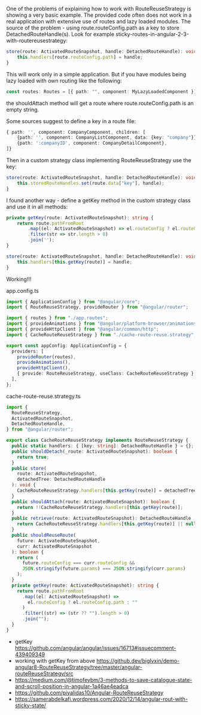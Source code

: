 One of the problems of explaining how to work with RouteReuseStrategy is showing a very basic example. The provided code often does not work in a real application with extensive use of routes and lazy loaded modules. The source of the problem - using route.routeConfig.path as a key to store DetachedRouteHandle(s). Look for example sticky-routes-in-angular-2-3-with-routereusestrategy:

```typescript
store(route: ActivatedRouteSnapshot, handle: DetachedRouteHandle): void {
    this.handlers[route.routeConfig.path] = handle;
}
```

This will work only in a simple application. But if you have modules being lazy loaded with own routing like the following:

```typescript
const routes: Routes = [{ path: "", component: MyLazyLoadedComponent }];
```

the shouldAttach method will get a route where route.routeConfig.path is an empty string.

Some sources suggest to define a key in a route file:

```typescript
{ path: '', component: CompanyComponent, children: [
    {path: '', component: CompanyListComponent, data: {key: "company"}},
    {path: ':companyID', component: CompanyDetailComponent},
]}
```

Then in a custom strategy class implementing RouteReuseStrategy use the key:

```typescript
store(route: ActivatedRouteSnapshot, handle: DetachedRouteHandle): void {
    this.storedRouteHandles.set(route.data["key"], handle);
}
```

I found another way - define a getKey method in the custom strategy class and use it in all methods:

```typescript
private getKey(route: ActivatedRouteSnapshot): string {
	return route.pathFromRoot
		.map((el: ActivatedRouteSnapshot) => el.routeConfig ? el.routeConfig.path : '')
		.filter(str => str.length > 0)
		.join('');
}
```

```typescript
store(route: ActivatedRouteSnapshot, handle: DetachedRouteHandle): void {
    this.handlers[this.getKey(route)] = handle;
}
```

Working!!!

app.config.ts

```typescript
import { ApplicationConfig } from "@angular/core";
import { RouteReuseStrategy, provideRouter } from "@angular/router";

import { routes } from "./app.routes";
import { provideAnimations } from "@angular/platform-browser/animations";
import { provideHttpClient } from "@angular/common/http";
import { CacheRouteReuseStrategy } from "./cache-route-reuse.strategy";

export const appConfig: ApplicationConfig = {
  providers: [
    provideRouter(routes),
    provideAnimations(),
    provideHttpClient(),
    { provide: RouteReuseStrategy, useClass: CacheRouteReuseStrategy },
  ],
};
```

cache-route-reuse.strategy.ts

```typescript
import {
  RouteReuseStrategy,
  ActivatedRouteSnapshot,
  DetachedRouteHandle,
} from "@angular/router";

export class CacheRouteReuseStrategy implements RouteReuseStrategy {
  public static handlers: { [key: string]: DetachedRouteHandle } = {};
  public shouldDetach(_route: ActivatedRouteSnapshot): boolean {
    return true;
  }
  public store(
    route: ActivatedRouteSnapshot,
    detachedTree: DetachedRouteHandle
  ): void {
    CacheRouteReuseStrategy.handlers[this.getKey(route)] = detachedTree;
  }
  public shouldAttach(route: ActivatedRouteSnapshot): boolean {
    return !!CacheRouteReuseStrategy.handlers[this.getKey(route)];
  }
  public retrieve(route: ActivatedRouteSnapshot): DetachedRouteHandle | null {
    return CacheRouteReuseStrategy.handlers[this.getKey(route)] || null;
  }
  public shouldReuseRoute(
    future: ActivatedRouteSnapshot,
    curr: ActivatedRouteSnapshot
  ): boolean {
    return (
      future.routeConfig === curr.routeConfig &&
      JSON.stringify(future.params) === JSON.stringify(curr.params)
    );
  }
  private getKey(route: ActivatedRouteSnapshot): string {
    return route.pathFromRoot
      .map((el: ActivatedRouteSnapshot) =>
        el.routeConfig ? el.routeConfig.path : ""
      )
      .filter((str) => (str ?? "").length > 0)
      .join("");
  }
}
```

- getKey https://github.com/angular/angular/issues/16713#issuecomment-439409349
- working with getKey from above https://github.dev/biglvxin/demo-angular8-RouteReuseStrategy/tree/master/angular-routeReuseStrategy/src
- https://medium.com/@timofeybm/3-methods-to-save-catalogue-state-and-scroll-position-in-angular-1a46ae4eadca
- https://github.com/piyalidas10/Angular-RouteReuseStrategy
- https://samerabdelkafi.wordpress.com/2020/12/14/angular-rout-with-sticky-state/
